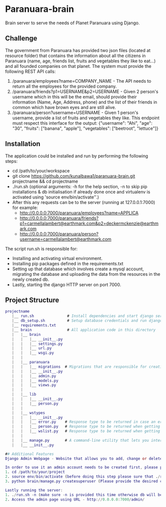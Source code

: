 # Paranuara-brain
Brain server to serve the needs of Planet Paranuara using Django.

## Challenge
The government from Paranuara has provided two json files (located at resource folder) that contains the information about all the citizens in Paranuara (name, age, friends list, fruits and vegetables they like to eat...) and all founded companies on that planet. The system must provide the following REST API calls:

1. /paranuara/employees?name=COMPANY_NAME - The API needs to return all the employees for the provided company.
2. /paranuara/friends?p1=USERNAME&p2=USERNAME - Given 2 person's username which in this will be the email, should provide their information (Name, Age, Address, phone) and the list of their friends in common which have brown eyes and are still alive.
3. /paranuara/person?username=USERNAME - Given 1 person's username, provide a list of fruits and vegetables they like. This endpoint must respect this interface for the output: {"username": "Ahi", "age": "30", "fruits": ["banana", "apple"], "vegetables": ["beetroot", "lettuce"]}

## Installation
The application could be installed and run by performing the following steps:
- cd /path/to/your/workspace
- git clone https://github.com/kunalbawa1/paranuara-brain.git projectname && cd projectname
- ./run.sh (optional arguments: -h for the help section,
                                -n to skip pip installations & db initialisation if already done once and virtualenv is activated using 'source env/bin/activate''.)
- After this any requests can be to the server (running at 127.0.0.1:7000) for example:
  - http://0.0.0.0:7000/paranuara/employees?name=APPLICA
  - http://0.0.0.0:7000/paranuara/friends?p1=carmellalambert@earthmark.com&p2=deckermckenzie@earthmark.com
  - http://0.0.0.0:7000/paranuara/person?username=carmellalambert@earthmark.com

The script run.sh is responsible for:
 - Installing and activating virtual environment.
 - Installing pip packages defined in the requirements.txt
 - Setting up that database which involves create a mysql account, migrating the database and uploading the data from the resources in the newly created db.
 - Lastly, starting the django HTTP server on port 7000.

## Project Structure

```GAP
projectname
   |__ run.sh               # Install dependencies and start django server.
   |__ db_setup.sh          # Setup database credentials and run django migrations
   |__ requirements.txt
   |__ brain                # All application code in this directory
   |   |__ brain
   |   |   |__ __init__.py
   |   |   |__ settings.py
   |   |   |__ url.py
   |   |   |__ wsgi.py
   |   |
   |   |__ paranuara
   |   |   |__ migrations  # Migrations that are responsible for creating tables and also uploading data from resources.
   |   |   |__ __init__.py
   |   |   |__ admin.py
   |   |   |__ models.py
   |   |   |__ views.py
   |   |
   |   |__ lib
   |   |   |__ __init__.py
   |   |   |__ person.py
   |   |
   |   |__ wstypes
   |   |   |__ __init__.py
   |   |   |__ error.py    # Response type to be returned in case an error is raised.
   |   |   |__ person.py   # Response type to be returned when getting Person object from db.
   |   |   |__ wslist.py   # Response type to be returned when getting list of items.
   |   |
   |   |__ manage.py       # A command-line utility that lets you interact with the Brain server in various ways.
   |   |__ __init__.py

## Additional Features
Django Admin Webpage - Website that allows you to add, change or delete data regarding person, company etc.

In order to use it an admin account needs to be created first, please perform the following steps to do so:
1. cd /path/to/your/project
2. source env/bin/activate (before doing this step please sure that ./run.sh is run at-least one else dependencies won't be installed)
3. python brain/manage.py createsuperuser (Please provide the desired credentials when prompted for)

Lastly running the server:
1. ./run.sh -n (make sure -n is provided this time otherwise db will be wiped out and hence it won't have details of the superuser account.)
2. Access the admin page using URL - http://0.0.0.0:7000/admin/


